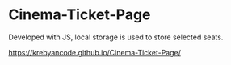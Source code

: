 # Cinema-Ticket-Page

Developed with JS, local storage is used to store selected seats.

https://krebyancode.github.io/Cinema-Ticket-Page/

